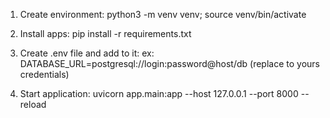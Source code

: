 1. Create environment: python3 -m venv venv; source venv/bin/activate 

2. Install apps: pip install -r requirements.txt 

3. Create .env file and add to it: ex: DATABASE_URL=postgresql://login:password@host/db (replace to yours credentials)

3. Start application: uvicorn app.main:app --host 127.0.0.1 --port 8000 --reload
